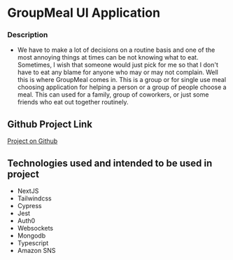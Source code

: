 # GroupMeal UI Application 

### Description

- We have to make a lot of decisions on a routine basis and one of the most annoying things at times can be not knowing what to eat. Sometimes, I wish that someone would just pick for me so that I don't have to eat any blame for anyone who may or may not complain. Well this is where GroupMeal comes in. This is a group or for single use meal choosing application for helping a person or a group of people choose a meal. This can used for a family, group of coworkers, or just some friends who eat out together routinely.




## Github Project Link 

<a href="https://github.com/users/josephaw1022/projects/13/views/1">Project on Github</a>



## Technologies used and intended to be used in project
- NextJS
- Tailwindcss
- Cypress
- Jest
- Auth0
- Websockets
- Mongodb
- Typescript
- Amazon SNS
